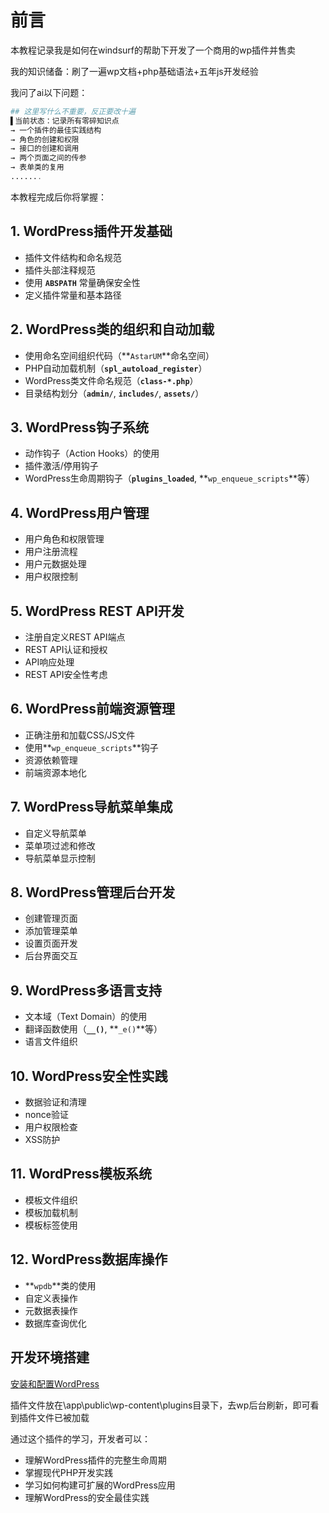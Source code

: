 # 前言

本教程记录我是如何在windsurf的帮助下开发了一个商用的wp插件并售卖

我的知识储备：刷了一遍wp文档+php基础语法+五年js开发经验

我问了ai以下问题：

```php
## 这里写什么不重要，反正要改十遍
▌当前状态：记录所有零碎知识点
→ 一个插件的最佳实践结构
→ 角色的创建和权限
→ 接口的创建和调用
→ 两个页面之间的传参
→ 表单类的复用
.......
```

本教程完成后你将掌握：

## **1. WordPress插件开发基础**

- 插件文件结构和命名规范
- 插件头部注释规范
- 使用 **`ABSPATH`** 常量确保安全性
- 定义插件常量和基本路径

## **2. WordPress类的组织和自动加载**

- 使用命名空间组织代码（**`AstarUM`**命名空间）
- PHP自动加载机制（**`spl_autoload_register`**）
- WordPress类文件命名规范（**`class-*.php`**）
- 目录结构划分（**`admin/`**, **`includes/`**, **`assets/`**）

## **3. WordPress钩子系统**

- 动作钩子（Action Hooks）的使用
- 插件激活/停用钩子
- WordPress生命周期钩子（**`plugins_loaded`**, **`wp_enqueue_scripts`**等）

## **4. WordPress用户管理**

- 用户角色和权限管理
- 用户注册流程
- 用户元数据处理
- 用户权限控制

## **5. WordPress REST API开发**

- 注册自定义REST API端点
- REST API认证和授权
- API响应处理
- REST API安全性考虑

## **6. WordPress前端资源管理**

- 正确注册和加载CSS/JS文件
- 使用**`wp_enqueue_scripts`**钩子
- 资源依赖管理
- 前端资源本地化

## **7. WordPress导航菜单集成**

- 自定义导航菜单
- 菜单项过滤和修改
- 导航菜单显示控制

## **8. WordPress管理后台开发**

- 创建管理页面
- 添加管理菜单
- 设置页面开发
- 后台界面交互

## **9. WordPress多语言支持**

- 文本域（Text Domain）的使用
- 翻译函数使用（**`__()`**, **`_e()`**等）
- 语言文件组织

## **10. WordPress安全性实践**

- 数据验证和清理
- nonce验证
- 用户权限检查
- XSS防护

## **11. WordPress模板系统**

- 模板文件组织
- 模板加载机制
- 模板标签使用

## **12. WordPress数据库操作**

- **`wpdb`**类的使用
- 自定义表操作
- 元数据表操作
- 数据库查询优化

## 开发环境搭建

[安装和配置WordPress](https://www.notion.so/WordPress-58d1c6d0de6f499e892c4dc96ea704ad?pvs=21)

插件文件放在\app\public\wp-content\plugins目录下，去wp后台刷新，即可看到插件文件已被加载

通过这个插件的学习，开发者可以：

- 理解WordPress插件的完整生命周期
- 掌握现代PHP开发实践
- 学习如何构建可扩展的WordPress应用
- 理解WordPress的安全最佳实践